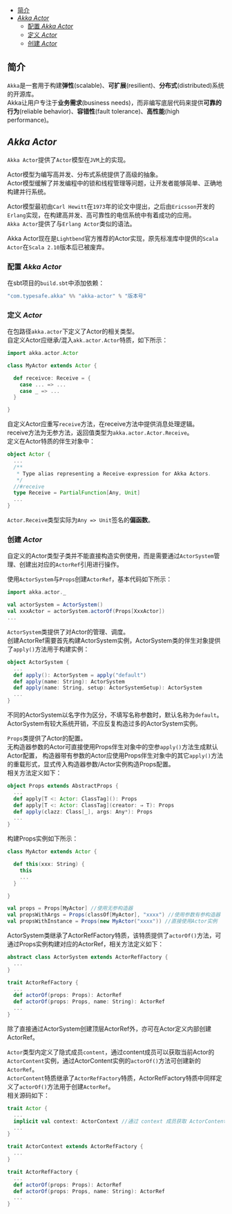 <!-- TOC -->

- [简介](#简介)
- [*Akka Actor*](#akka-actor)
	- [配置 *Akka Actor*](#配置-akka-actor)
	- [定义 *Actor*](#定义-actor)
	- [创建 *Actor*](#创建-actor)

<!-- /TOC -->



## 简介
`Akka`是一套用于构建**弹性**(scalable)、**可扩展**(resilient)、**分布式**(distributed)系统的开源库。  
Akka让用户专注于**业务需求**(business needs)，而非编写底层代码来提供**可靠的行为**(reliable behavior)、**容错性**(fault tolerance)、**高性能**(high performance)。



## *Akka Actor*
`Akka Actor`提供了`Actor`模型在`JVM`上的实现。

Actor模型为编写高并发、分布式系统提供了高级的抽象。  
Actor模型缓解了并发编程中的锁和线程管理等问题，让开发者能够简单、正确地构建并行系统。

Actor模型最初由`Carl Hewitt`在`1973`年的论文中提出，之后由`Ericsson`开发的`Erlang`实现，在构建高并发、高可靠性的电信系统中有着成功的应用。  
`Akka Actor`提供了与`Erlang Actor`类似的语法。

Akka Actor现在是`Lightbend`官方推荐的Actor实现，原先标准库中提供的`Scala Actor`在`Scala 2.10`版本后已被废弃。

### 配置 *Akka Actor*
在sbt项目的`build.sbt`中添加依赖：

```scala
"com.typesafe.akka" %% "akka-actor" % "版本号"
```

### 定义 *Actor*
在包路径`akka.actor`下定义了Actor的相关类型。  
自定义Actor应继承/混入`akk.actor.Actor`特质，如下所示：

```scala
import akka.actor.Actor

class MyActor extends Actor {

  def receivce: Receive = {
    case ... => ...
    case _ => ...
  }

}
```

自定义Actor应重写`receive`方法，在receive方法中提供消息处理逻辑。  
receive方法为无参方法，返回值类型为`akka.actor.Actor.Receive`。  
定义在Actor特质的伴生对象中：

```scala
object Actor {
  ...
  /**
   * Type alias representing a Receive-expression for Akka Actors.
   */
  //#receive
  type Receive = PartialFunction[Any, Unit]
  ...
}
```

`Actor.Receive`类型实际为`Any => Unit`签名的**偏函数**。

### 创建 *Actor*
自定义的Actor类型子类并不能直接构造实例使用，而是需要通过`ActorSystem`管理、创建出对应的`ActorRef`引用进行操作。

使用`ActorSystem`与`Props`创建`ActorRef`，基本代码如下所示：

```scala
import akka.actor._

val actorSystem = ActorSystem()
val xxxActor = actorSystem.actorOf(Props[XxxActor])
...
```

`ActorSystem`类提供了对Actor的管理、调度。  
创建ActorRef需要首先构建ActorSystem实例，ActorSystem类的伴生对象提供了`apply()`方法用于构建实例：

```scala
object ActorSystem {
  ...
  def apply(): ActorSystem = apply("default")
  def apply(name: String): ActorSystem
  def apply(name: String, setup: ActorSystemSetup): ActorSystem
  ...
}
```

不同的ActorSystem以名字作为区分，不填写名称参数时，默认名称为`default`。  
ActorSystem有较大系统开销，不应反复构造过多的ActorSystem实例。

`Props`类提供了Actor的配置。  
无构造器参数的Actor可直接使用Props伴生对象中的空参`apply()`方法生成默认Actor配置，
构造器带有参数的Actor应使用Props伴生对象中的其它`apply()`方法的重载形式，显式传入构造器参数/Actor实例构造Props配置。  
相关方法定义如下：

```scala
object Props extends AbstractProps {
  ...
  def apply[T <: Actor: ClassTag](): Props
  def apply[T <: Actor: ClassTag](creator: ⇒ T): Props
  def apply(clazz: Class[_], args: Any*): Props
  ...
}
```

构建Props实例如下所示：

```scala
class MyActor extends Actor {

  def this(xxx: String) {
    this
    ...
  }

}

val props = Props[MyActor] //使用无参构造器
val propsWithArgs = Props(classOf[MyActor], "xxxx") //使用参数有参构造器
val propsWithInstance = Props(new MyActor("xxxx")) //直接使用Actor实例
```

ActorSystem类继承了ActorRefFactory特质，该特质提供了`actorOf()`方法，可通过Props实例构建对应的ActorRef，相关方法定义如下：

```scala
abstract class ActorSystem extends ActorRefFactory {
  ...
}

trait ActorRefFactory {
  ...
  def actorOf(props: Props): ActorRef
  def actorOf(props: Props, name: String): ActorRef
  ...
}
```

除了直接通过ActorSystem创建顶层ActorRef外，亦可在Actor定义内部创建ActorRef。

`Actor`类型内定义了隐式成员`content`，通过content成员可以获取当前Actor的`ActorContent`实例，通过ActorContent实例的`actorOf()`方法可创建新的`ActorRef`。  
`ActorContent`特质继承了`ActorRefFactory`特质，ActorRefFactory特质中同样定义了`actorOf()`方法用于创建`ActorRef`。  
相关源码如下：

```scala
trait Actor {
  ...
  implicit val context: ActorContext //通过 context 成员获取 ActorContent 实例
  ...
}

trait ActorContext extends ActorRefFactory {
  ...
}

trait ActorRefFactory {
  ...
  def actorOf(props: Props): ActorRef
  def actorOf(props: Props, name: String): ActorRef
  ...
}
```
